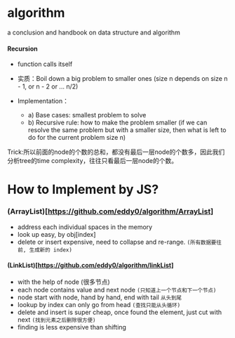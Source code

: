 # algorithm
a conclusion and handbook on data structure and algorithm


#### Recursion

 - function calls itself 
 
 - 实质：Boil down a big problem to smaller ones (size n depends on size n - 1, or n - 2 or ... n/2)
  
 - Implementation： 
    - a) Base cases: smallest problem to solve 
    - b) Recursive rule: how to make the problem smaller (if we can resolve the same problem but with a smaller size, then what is left to do for the current problem size n)

Trick:所以前面的node的个数的总和，都没有最后一层node的个数多，因此我们分析tree的time complexity，往往只看最后一层node的个数。


# How to Implement by JS?

### (ArrayList)[https://github.com/eddy0/algorithm/ArrayList]

- address each individual spaces in the memory
- look up easy, by obj[index]
- delete or insert expensive, need to collapse and re-range. `(所有数据要往前, 生成新的 index)`

#### (LinkList)[https://github.com/eddy0/algorithm/linkList]

- with the help of node (很多节点)
- each node contains value and next node `(只知道上一个节点和下一个节点)`
- node start with node, hand by hand, end with tail `从头到尾`
- lookup by index can only go from head `(查找只能从头循环)`
- delete and insert is super cheap, once found the element, just cut with next `(找到元素之后删除很方便)`
- finding is less expensive than shifting


